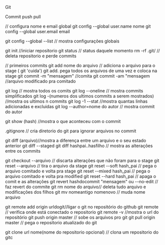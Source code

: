Git 

Commit
push
pull

// configura nome e email global 
git config --global user.name nome
git config --global user.email email

git config --global --list // mostra configurações globais

 
git init //iniciar repositorio
git status // status daquele momento
rm -rf .git/ // deleta repositorio e perde commits

// primeiros commits
git add nome do arquivo // adiciona o arquivo para o stage ( git 'cuida')
git add. pega todos os arquivos de uma vez e coloca na stage
git  commit -m "mensagem" //comita
git  commit -am "mensagem //arquivo modificado pra comitado

git log // mostra todos os comits
git log --oneline // mostra commits simplificados
git log -(numeros dos ultimos commits a serem mostrados) //mostra os ultimos n commits
git log -1 --stat //mostra quantas linhas adicionadas e excluidas
git log --author=nome do autor // mostra commit do autor

git show (hash) //mostra o que aconteceu com o commit

.gitignore // cria diretorio do git para ignorar arquivos no commit

git diff (arquivo)//mostra a diferença entre um arquivo e o seu estado anterior
git diff --staged 
git diff hashpai..hasfilho // mostra as alterações entre os commits


git checkout --arquivo // discarta alterações que não foram para o stage
git reset --arquivo // tira o arquivo da stage
git reset --soft hash_pai // pega o arquivo comitado e volta pra stage
git reset --mixed hash_pai // pega o arquivo comitado e volta pra modified
git reset --hard hash_pai // apaga o comit e as alterações
git revert hashdocommit "mensagem" ou --no-edit // faz revert do commite
git rm nome do arquivo// deleta tudo arquivo e modificações dos filhos
git mv nomeantigo nomenovo // muda nome arquivo


git remote add origin urldogit//ligar o git no repositório do github
git remote // verifica onde está conectado o repositorio
git remote -v //mostra o url do repositório
git push origin master // sobe os arquivos pro git
git pull origin master // pega o repositorio atualizado do git

git clone url nome(nome do repositorio opcional) // clona um repositorio do gitc
